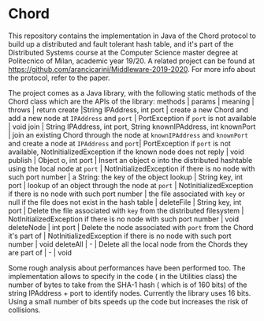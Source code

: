 # Chord
This repository contains the implementation in Java of the Chord protocol to build up a distributed and fault tolerant hash table, and it's part of the Distributed Systems course at the Computer Science master degree at Politecnico of Milan, academic year 19/20. A related project can be found at https://github.com/arancicarini/Middleware-2019-2020. For more info about the protocol, refer to the paper.

The project comes as a Java library, with the following static methods of the Chord class which are the APIs of the library:
methods | params | meaning | throws | return 
create |String IPAddress, int port | create a new Chord and add a new node at `IPAddress` and `port` | PortException if `port` is not available | void
join   | String IPAddress, int port, String knownIPAddress, int knownPort | join an existing Chord through the node at `knownIPAddress` and `knownPort` and create a node at `IPAddress` and `port`| PortException if `port` is not available,  NotInitializedException if the known node does not reply | void
publish | Object o, int port |   Insert an object o into the distributed hashtable using the local node at `port` | NotInitializedException  if there is no node with such port number | a String: the key of the object 
lookup | String key, int port | lookup of an object through the node at `port` | NotInitializedException if there is no node with such port number | the file associated with `key` or null if the file does not exist in the hash table | 
deleteFile | String key, int port | Delete the file associated with `key` from the distributed filesystem | NotInitializedException if there is no node with such port number | void
deleteNode | int port | Delete the node associated with `port` from the Chord it's part of | NotInitializedException if there is no node with such port number | void
 deleteAll | - | Delete all the local node from the Chords they are part of | - | void

Some rough analysis about performances have been performed too.
The implementation allows to specify in the code ( in the Utilities class) the number of bytes to take from the SHA-1 hash ( which is of 160 bits) of the string IPAddress + port to identify nodes. Currently the library uses 16 bits. Using a small number of bits speeds up the code but increases the risk of collisions.
